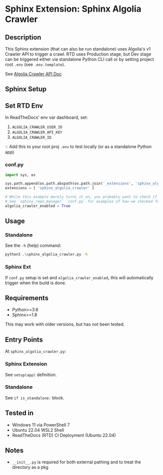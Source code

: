 # Sphinx Extension: Sphinx Algolia Crawler

## Description

This Sphinx extension (that can also be run standalone) uses Algolia's v1 Crawler API 
to trigger a crawl. RTD uses Production stage, but Dev stage can be triggered either 
via standalone Python CLI call or by setting project root `.env` (see `.env.template`).

See [Algolia Crawler API Doc](https://www.algolia.com/doc/rest-api/crawler/#tag/actions/operation/crawlUrls)

## Sphinx Setup

## Set RTD Env

In ReadTheDocs' env var dashboard, set:

1. `ALGOLIA_CRAWLER_USER_ID`
2. `ALGOLIA_CRAWLER_API_KEY`
3. `ALGOLIA_CRAWLER_ID`

💡 Add this to your root proj `.env` to test locally (or as a standalone Python app)

### conf.py

```py
import sys, os

sys.path.append(os.path.abspath(os.path.join('_extensions', 'sphinx_algolia_crawler')))
extensions = [ 'sphinx_algolia_crawler' ]

# While this example merely turns it on, you probably want to check if RTD /latest production
# See `sphinx_repo_manager` `conf.py` for examples of how we checked for this
algolia_crawler_enabled = True
```

## Usage

### Standalone

See the `-h` (help) command:

```bash
python3 .\sphinx_algolia_crawler.py -h
```

### Sphinx Ext

If `conf.py` setup is set and `algolia_crawler_enabled`, this will automatically trigger when the build is done.

## Requirements

- Python>=3.6
- Sphinx>=1.8

This may work with older versions, but has not been tested.

## Entry Points

At `sphinx_algolia_crawler.py`:

### Sphinx Extension

See `setup(app)` definition.

### Standalone

See `if is_standalone:` block.

## Tested in

- Windows 11 via PowerShell 7
- Ubuntu 22.04 WSL2 Shell
- ReadTheDocs (RTD) CI Deployment (Ubuntu 22.04)

## Notes

- `__init__.py` is required for both external pathing and to treat the directory as a pkg
